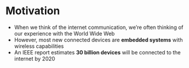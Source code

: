 # Motivation

* When we think of the internet communication, we’re often thinking of our experience with the World Wide Web
* However, most new connected devices are **embedded systems** with wireless capabilities
* An IEEE report estimates **30 billion devices** will be connected to the internet by 2020
